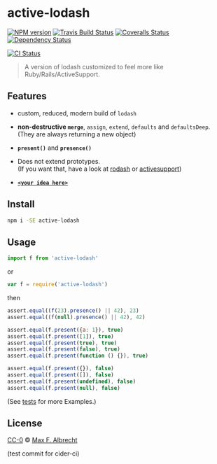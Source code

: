 # active-lodash

[![NPM version][npm-image]][npm-url]
[![Travis Build Status][travis-image]][travis-url]
[![Coveralls Status][coveralls-image]][coveralls-url]
[![Dependency Status][depstat-image]][depstat-url]
<!-- [![Downloads][download-badge]][npm-url] -->
[![CI Status][cider-image]][cider-url]

> A version of lodash customized to feel more like Ruby/Rails/ActiveSupport.

## Features

-   custom, reduced, modern build of `lodash`

-   **non-destructive `merge`**, `assign`, `extend`,
    `defaults` and `defaultsDeep`.  
(They are always returning a new object)

-   **`present()`** and **`presence()`**

-   Does not extend prototypes.  
(If you want that, have a look at [rodash][] or [activesupport][])

-   [**`<your idea here>`**](https://github.com/eins78/active-lodash/issues)

## Install

```sh
npm i -SE active-lodash
```

## Usage

```js
import f from 'active-lodash'
```

or

```js
var f = require('active-lodash')

```

then

```js
assert.equal((f(23).presence() || 42), 23)
assert.equal((f(null).presence() || 42), 42)

assert.equal(f.present({a: 1}), true)
assert.equal(f.present([1]), true)
assert.equal(f.present(true), true)
assert.equal(f.present(false), true)
assert.equal(f.present(function () {}), true)

assert.equal(f.present({}), false)
assert.equal(f.present([]), false)
assert.equal(f.present(undefined), false)
assert.equal(f.present(null), false)
```

(See [tests][] for more Examples.)

## License

[CC-0](https://github.com/eins78/active-lodash/blob/master/LICENSE.md) © [Max F. Albrecht](http://github.com/eins78)

[tests]: https://github.com/eins78/active-lodash/blob/master/test/tests.js
[lodash-inflection]: https://www.npmjs.com/package/lodash-inflection
[rodash]: https://github.com/obie/rodash
[activesupport]: https://www.npmjs.com/package/activesupport

[npm-url]: https://npmjs.org/package/active-lodash
[npm-image]: https://img.shields.io/npm/v/active-lodash.svg?style=flat-square

[cider-url]: http://ci.zhdk.ch/cider-ci/ui/public/active-lodash/cider-ci/Test/summary.html
[cider-image]: http://ci.zhdk.ch/cider-ci/ui/public/active-lodash/master/Test/summary.svg?respond_width_200&orientation=horizontal
[travis-url]: https://travis-ci.org/eins78/active-lodash
[travis-image]: https://img.shields.io/travis/eins78/active-lodash.svg?style=flat-square

[coveralls-url]: https://coveralls.io/r/eins78/active-lodash
[coveralls-image]: https://img.shields.io/coveralls/eins78/active-lodash.svg?style=flat-square

[depstat-url]: https://david-dm.org/eins78/active-lodash
[depstat-image]: https://david-dm.org/eins78/active-lodash.svg?style=flat-square

[download-badge]: http://img.shields.io/npm/dm/active-lodash.svg?style=flat-square


(test commit for cider-ci)

